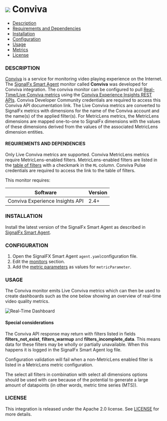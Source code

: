 # ![](./img/integration_conviva.png) Conviva

- [Description](#description)
- [Requirements and Dependencies](#requirements-and-dependencies)
- [Installation](#installation)
- [Configuration](#configuration)
- [Usage](#usage)
- [Metrics](#metrics)
- [License](#license)

### DESCRIPTION

<a target="_blank" href="https://www.conviva.com/">Conviva</a> is a service for monitoring video playing experience on the Internet. The <a target="_blank" href="https://github.com/signalfx/integrations/tree/master/signalfx-agent">SignalFx Smart Agent</a> monitor called **Conviva** was developed for Conviva integration. The conviva monitor can be configured to pull <a target="_blank" href="https://github.com/signalfx/integrations/blob/master/conviva/docs/conviva_metrics.md">Real-Time/Live Conviva metrics</a> using the <a target="_blank" href="https://community.conviva.com/site/global/apis_data/experience_insights_api/index.gsp">Conviva Experience Insights REST APIs</a>. Conviva Developer Community credentials are required to access this Conviva API documentation link. The Live Conviva metrics are converted to SignalFx metrics with dimensions for the name of the Conviva account and the name(s) of the applied filter(s). For MetricLens metrics, the MetricLens dimensions are mapped one-to-one to SignalFx dimensions with the values of these dimensions derived from the values of the associated MetricLens dimension entities.



#### REQUIREMENTS AND DEPENDENCIES

Only Live Conviva metrics are supported. Conviva MetricLens metrics require MetricLens-enabled filters. MetricLens-enabled filters are listed in the <a target="_blank" href="https://pulse.conviva.com/filters/">table of filters</a> with a checkmark in the `ML` column. Conviva Pulse credentials are required to access the link to the table of filters.

This monitor requires:

| Software          | Version        |
|-------------------|----------------|
| Conviva Experience Insights API |     2.4+       |

### INSTALLATION

Install the latest version of the SignalFx Smart Agent as described in [SignalFx Smart Agent](https://github.com/signalfx/signalfx-agent)[](sfx_link:signalfx-agent).

### CONFIGURATION

1. Open the SignalFX Smart Agent `agent.yaml`configuration file.
2. Edit the <a target="_blank" href="https://docs.signalfx.com/en/latest/integrations/agent/monitors/conviva.html">monitors</a> section.
3. Add the <a target="_blank" href="https://docs.signalfx.com/en/latest/integrations/agent/monitors/conviva.html#conviva-monitor-metric-parameters-and-metrics">metric parameters</a> as values for `metricParameter`.

### USAGE

The Conviva monitor emits Live Conviva metrics which can then be used to create dashboards such as the one below showing an overview of real-time video quality metrics.

![Real-Time Dashboard](./img/conviva_overview_dashboard.png)

#### Special considerations 

The Conviva API response may return with filters listed in fields **filters_not_exist**, **filters_warmup** and **filters_incomplete_data**. This means data for these filters may be wholly or partially unavailable. When this happens it is logged in the SignalFx Smart Agent log file.

Configuration validation will fail when a non-MetricLens enabled filter is listed in a MetricLens metric configuration.

The select all filters in combination with select all dimensions options should be used with care because of the potential to generate a large amount of datapoints (in other words, metric time series (MTS)).

### LICENSE

This integration is released under the Apache 2.0 license. See [LICENSE](./LICENSE) for more details.
